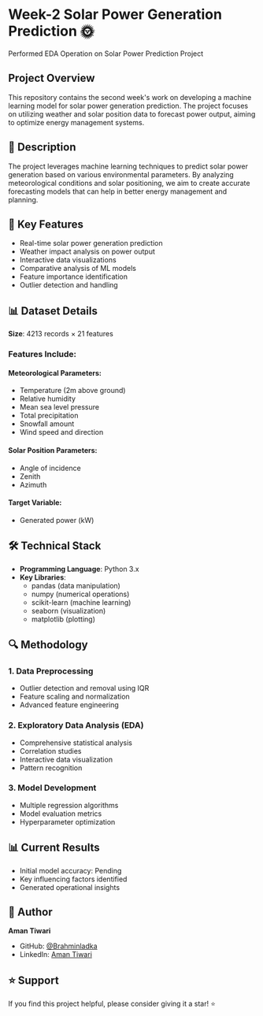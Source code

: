 # Week-2 Solar Power Generation Prediction 🌞

Performed EDA Operation on Solar Power Prediction Project

## Project Overview
This repository contains the second week's work on developing a machine learning model for solar power generation prediction. The project focuses on utilizing weather and solar position data to forecast power output, aiming to optimize energy management systems.

## 📝 Description
The project leverages machine learning techniques to predict solar power generation based on various environmental parameters. By analyzing meteorological conditions and solar positioning, we aim to create accurate forecasting models that can help in better energy management and planning.

## 🎯 Key Features
- Real-time solar power generation prediction
- Weather impact analysis on power output
- Interactive data visualizations
- Comparative analysis of ML models
- Feature importance identification
- Outlier detection and handling

## 📊 Dataset Details
**Size**: 4213 records × 21 features

### Features Include:
#### Meteorological Parameters:
- Temperature (2m above ground)
- Relative humidity
- Mean sea level pressure
- Total precipitation
- Snowfall amount
- Wind speed and direction

#### Solar Position Parameters:
- Angle of incidence
- Zenith
- Azimuth

#### Target Variable:
- Generated power (kW)

## 🛠️ Technical Stack
- **Programming Language**: Python 3.x
- **Key Libraries**:
  - pandas (data manipulation)
  - numpy (numerical operations)
  - scikit-learn (machine learning)
  - seaborn (visualization)
  - matplotlib (plotting)

## 🔍 Methodology
### 1. Data Preprocessing
- Outlier detection and removal using IQR
- Feature scaling and normalization
- Advanced feature engineering

### 2. Exploratory Data Analysis (EDA)
- Comprehensive statistical analysis
- Correlation studies
- Interactive data visualization
- Pattern recognition

### 3. Model Development
- Multiple regression algorithms
- Model evaluation metrics
- Hyperparameter optimization

## 📊 Current Results
- Initial model accuracy: Pending
- Key influencing factors identified
- Generated operational insights


## 👤 Author
**Aman Tiwari**
- GitHub: [@Brahminladka](https://github.com/Brahminladka)
- LinkedIn: [Aman Tiwari](https://www.linkedin.com/in/aman-tiwari-86b618229)

## ⭐ Support
If you find this project helpful, please consider giving it a star! ⭐

